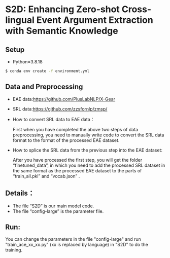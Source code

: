 # S2D: Enhancing Zero-shot Cross-lingual Event Argument Extraction with Semantic Knowledge

## Setup

- Python=3.8.18

```bash
$ conda env create -f environment.yml
```
## Data and Preprocessing

- EAE data:https://github.com/PlusLabNLP/X-Gear

- SRL data:https://github.com/zzsfornlp/zmsp/
  
- How to convert SRL data to EAE data：

  First when you have completed the above two steps of data preprocessing, you need to manually write code to convert the SRL data format to the format of the processed EAE dataset.

- How to splice the SRL data from the previous step into the EAE dataset:

  After you have processed the first step, you will get the folder “finetuned_data”, in which you need to add the processed SRL dataset in the same format as the processed EAE dataset to the parts of “train_all.pkl” and “vocab.json”  .


## Details：

- The file “S2D” is our main model code.
- The file “config-large” is the parameter file.

## Run:
  You can change the parameters in the file "config-large" and run "train_ace_xx_xx.py" (xx is replaced by language) in "S2D" to do the training.
  
